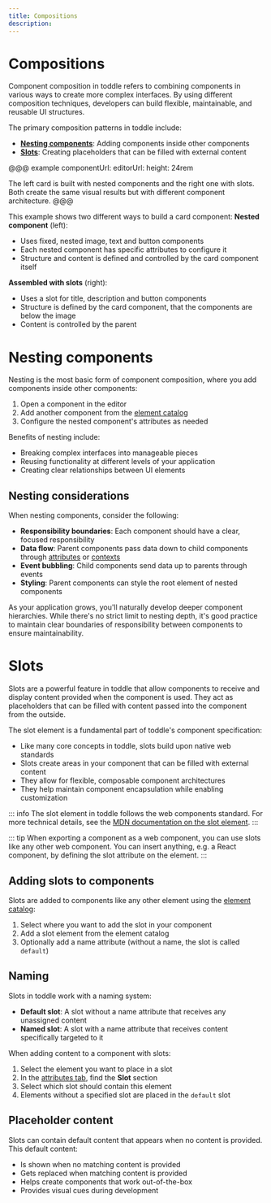 ```yaml
---
title: Compositions
description:
---
```


# Compositions
Component composition in toddle refers to combining components in various ways to create more complex interfaces. By using different composition techniques, developers can build flexible, maintainable, and reusable UI structures.

The primary composition patterns in toddle include:
- [**Nesting components**](#nesting-components): Adding components inside other components
- [**Slots**](#slots-and-content-distribution): Creating placeholders that can be filled with external content

@@@ example
componentUrl: 
editorUrl: 
height: 24rem

The left card is built with nested components and the right one with slots. Both create the same visual results but with different component architecture.
@@@

This example shows two different ways to build a card component:
**Nested component** (left):
- Uses fixed, nested image, text and button components
- Each nested component has specific attributes to configure it
- Structure and content is defined and controlled by the card component itself

**Assembled with slots** (right):
- Uses a slot for title, description and button components
- Structure is defined by the card component, that the components are below the image
- Content is controlled by the parent


# Nesting components
Nesting is the most basic form of component composition, where you add components inside other components:
1. Open a component in the editor
2. Add another component from the [element catalog](/the-editor/element-tree#element-catalog)
3. Configure the nested component's attributes as needed

Benefits of nesting include:
- Breaking complex interfaces into manageable pieces
- Reusing functionality at different levels of your application
- Creating clear relationships between UI elements

## Nesting considerations
When nesting components, consider the following:
- **Responsibility boundaries**: Each component should have a clear, focused responsibility
- **Data flow**: Parent components pass data down to child components through [attributes](/components/interface-and-lifecycle#defining-attributes) or [contexts](/contexts/overview)
- **Event bubbling**: Child components send data up to parents through events
- **Styling**: Parent components can style the root element of nested components

As your application grows, you'll naturally develop deeper component hierarchies. While there's no strict limit to nesting depth, it's good practice to maintain clear boundaries of responsibility between components to ensure maintainability.

# Slots
Slots are a powerful feature in toddle that allow components to receive and display content provided when the component is used. They act as placeholders that can be filled with content passed into the component from the outside.

The slot element is a fundamental part of toddle's component specification:
- Like many core concepts in toddle, slots build upon native web standards
- Slots create areas in your component that can be filled with external content
- They allow for flexible, composable component architectures
- They help maintain component encapsulation while enabling customization

::: info
The slot element in toddle follows the web components standard. For more technical details, see the [MDN documentation on the slot element](https://developer.mozilla.org/en-US/docs/Web/HTML/Element/slot).
:::

::: tip
When exporting a component as a web component, you can use slots like any other web component. You can insert anything, e.g. a React component, by defining the slot attribute on the element.
:::

## Adding slots to components
Slots are added to components like any other element using the [element catalog](/the-editor/element-tree#adding-elements):
1. Select where you want to add the slot in your component
2. Add a slot element from the element catalog
3. Optionally add a name attribute (without a name, the slot is called `default`)

## Naming
Slots in toddle work with a naming system:
- **Default slot**: A slot without a name attribute that receives any unassigned content
- **Named slot**: A slot with a name attribute that receives content specifically targeted to it

When adding content to a component with slots:
1. Select the element you want to place in a slot
2. In the [attributes tab](/the-editor/element-panel#attributes-tab), find the **Slot** section
3. Select which slot should contain this element
4. Elements without a specified slot are placed in the `default` slot

## Placeholder content
Slots can contain default content that appears when no content is provided. This default content:
- Is shown when no matching content is provided
- Gets replaced when matching content is provided
- Helps create components that work out-of-the-box
- Provides visual cues during development